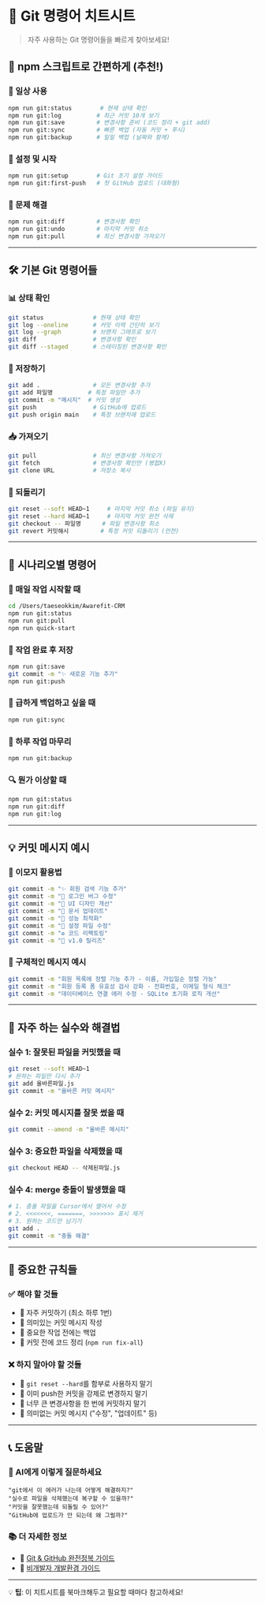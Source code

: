 # 🚀 Git 명령어 치트시트

> 자주 사용하는 Git 명령어들을 빠르게 찾아보세요!

## 📱 npm 스크립트로 간편하게 (추천!)

### 🎯 일상 사용
```bash
npm run git:status        # 현재 상태 확인
npm run git:log          # 최근 커밋 10개 보기
npm run git:save         # 변경사항 준비 (코드 정리 + git add)
npm run git:sync         # 빠른 백업 (자동 커밋 + 푸시)
npm run git:backup       # 일일 백업 (날짜와 함께)
```

### 🔧 설정 및 시작
```bash
npm run git:setup        # Git 초기 설정 가이드
npm run git:first-push   # 첫 GitHub 업로드 (대화형)
```

### 🚨 문제 해결
```bash
npm run git:diff         # 변경사항 확인
npm run git:undo         # 마지막 커밋 취소
npm run git:pull         # 최신 변경사항 가져오기
```

---

## 🛠️ 기본 Git 명령어들

### 📊 상태 확인
```bash
git status              # 현재 상태 확인
git log --oneline       # 커밋 이력 간단히 보기
git log --graph         # 브랜치 그래프로 보기
git diff                # 변경사항 확인
git diff --staged       # 스테이징된 변경사항 확인
```

### 💾 저장하기
```bash
git add .               # 모든 변경사항 추가
git add 파일명          # 특정 파일만 추가
git commit -m "메시지"  # 커밋 생성
git push                # GitHub에 업로드
git push origin main    # 특정 브랜치에 업로드
```

### 📥 가져오기
```bash
git pull                # 최신 변경사항 가져오기
git fetch               # 변경사항 확인만 (병합X)
git clone URL           # 저장소 복사
```

### 🔄 되돌리기
```bash
git reset --soft HEAD~1     # 마지막 커밋 취소 (파일 유지)
git reset --hard HEAD~1     # 마지막 커밋 완전 삭제
git checkout -- 파일명      # 파일 변경사항 취소
git revert 커밋해시         # 특정 커밋 되돌리기 (안전)
```

---

## 🎯 시나리오별 명령어

### 🌅 매일 작업 시작할 때
```bash
cd /Users/taeseokkim/Awarefit-CRM
npm run git:status
npm run git:pull
npm run quick-start
```

### 💼 작업 완료 후 저장
```bash
npm run git:save
git commit -m "✨ 새로운 기능 추가"
npm run git:push
```

### 🚨 급하게 백업하고 싶을 때
```bash
npm run git:sync
```

### 📅 하루 작업 마무리
```bash
npm run git:backup
```

### 🔍 뭔가 이상할 때
```bash
npm run git:status
npm run git:diff
npm run git:log
```

---

## 💡 커밋 메시지 예시

### 🎨 이모지 활용법
```bash
git commit -m "✨ 회원 검색 기능 추가"
git commit -m "🐛 로그인 버그 수정"
git commit -m "💄 UI 디자인 개선"
git commit -m "📝 문서 업데이트"
git commit -m "🚀 성능 최적화"
git commit -m "🔧 설정 파일 수정"
git commit -m "♻️ 코드 리팩토링"
git commit -m "🎉 v1.0 릴리즈"
```

### 📝 구체적인 메시지 예시
```bash
git commit -m "회원 목록에 정렬 기능 추가 - 이름, 가입일순 정렬 가능"
git commit -m "회원 등록 폼 유효성 검사 강화 - 전화번호, 이메일 형식 체크"
git commit -m "데이터베이스 연결 에러 수정 - SQLite 초기화 로직 개선"
```

---

## 🚨 자주 하는 실수와 해결법

### 실수 1: 잘못된 파일을 커밋했을 때
```bash
git reset --soft HEAD~1
# 원하는 파일만 다시 추가
git add 올바른파일.js
git commit -m "올바른 커밋 메시지"
```

### 실수 2: 커밋 메시지를 잘못 썼을 때
```bash
git commit --amend -m "올바른 메시지"
```

### 실수 3: 중요한 파일을 삭제했을 때
```bash
git checkout HEAD -- 삭제된파일.js
```

### 실수 4: merge 충돌이 발생했을 때
```bash
# 1. 충돌 파일을 Cursor에서 열어서 수정
# 2. <<<<<<<, =======, >>>>>>> 표시 제거
# 3. 원하는 코드만 남기기
git add .
git commit -m "충돌 해결"
```

---

## 🔑 중요한 규칙들

### ✅ 해야 할 것들
- 🔄 자주 커밋하기 (최소 하루 1번)
- 📝 의미있는 커밋 메시지 작성
- 💾 중요한 작업 전에는 백업
- 🧹 커밋 전에 코드 정리 (`npm run fix-all`)

### ❌ 하지 말아야 할 것들
- 🚫 `git reset --hard`를 함부로 사용하지 말기
- 🚫 이미 push한 커밋을 강제로 변경하지 말기
- 🚫 너무 큰 변경사항을 한 번에 커밋하지 말기
- 🚫 의미없는 커밋 메시지 ("수정", "업데이트" 등)

---

## 📞 도움말

### 🤖 AI에게 이렇게 질문하세요
```
"git에서 이 에러가 나는데 어떻게 해결하지?"
"실수로 파일을 삭제했는데 복구할 수 있을까?"
"커밋을 잘못했는데 되돌릴 수 있어?"
"GitHub에 업로드가 안 되는데 왜 그럴까?"
```

### 📚 더 자세한 정보
- 📖 [Git & GitHub 완전정복 가이드](./Git-GitHub-완전정복-가이드.md)
- 🎯 [비개발자 개발환경 가이드](./비개발자-개발환경-가이드.md)

---

💡 **팁**: 이 치트시트를 북마크해두고 필요할 때마다 참고하세요! 